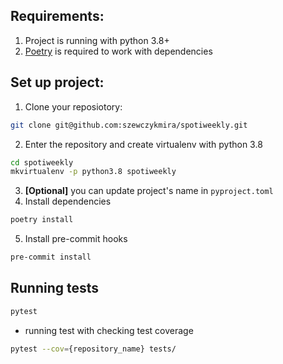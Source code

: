 ## Requirements:
1. Project is running with python 3.8+
2. [Poetry](https://python-poetry.org/docs/) is required to work with dependencies



## Set up project:

1. Clone your reposiotory:
```sh
git clone git@github.com:szewczykmira/spotiweekly.git
```
2. Enter the repository and create virtualenv with python 3.8
```sh
cd spotiweekly
mkvirtualenv -p python3.8 spotiweekly
```
3. **[Optional]** you can update project's name in `pyproject.toml`
4. Install dependencies
```sh
poetry install
```
5. Install pre-commit hooks
```sh
pre-commit install
```


## Running tests
```sh
pytest
```

- running test with checking test coverage
```sh
pytest --cov={repository_name} tests/
```
